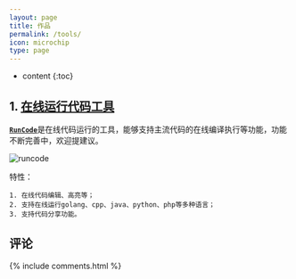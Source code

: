 ```yaml
---
layout: page
title: 作品
permalink: /tools/
icon: microchip
type: page
---
```


* content
{:toc}

## 1. [在线运行代码工具](https://www.lovemototrip.com/tools/runcode)

[**`RunCode`**](https://www.lovemototrip.com/tools/runcode)是在线代码运行的工具，能够支持主流代码的在线编译执行等功能，功能不断完善中，欢迎提建议。

<img src="{{site.baseurl}}/assets/tools/runcode.png"  alt="runcode" />

特性：

    1. 在线代码编辑、高亮等；
    2. 支持在线运行golang、cpp、java、python、php等多种语言；
    3. 支持代码分享功能。


## 评论

{% include comments.html %}